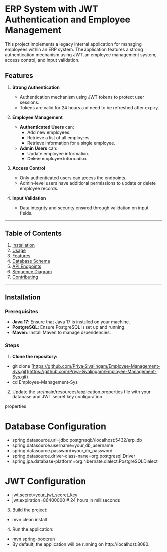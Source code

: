 # ERP System with JWT Authentication and Employee Management

This project implements a legacy internal application for managing employees within an ERP system. The application features a strong authentication mechanism using JWT, an employee management system, access control, and input validation. 

## Features

1. **Strong Authentication**
   - Authentication mechanism using JWT tokens to protect user sessions.
   - Tokens are valid for 24 hours and need to be refreshed after expiry.

2. **Employee Management**
   - **Authenticated Users** can:
     - Add new employees.
     - Retrieve a list of all employees.
     - Retrieve information for a single employee.
   - **Admin Users** can:
     - Update employee information.
     - Delete employee information.

3. **Access Control**
   - Only authenticated users can access the endpoints.
   - Admin-level users have additional permissions to update or delete employee records.

4. **Input Validation**
   - Data integrity and security ensured through validation on input fields.

---

## Table of Contents

1. [Installation](#installation)
2. [Usage](#usage)
3. [Features](#features)
4. [Database Schema](#database-schema)
5. [API Endpoints](#api-endpoints)
6. [Sequence Diagram](#sequence-diagram)
7. [Contributing](#contributing)

---

## Installation

### Prerequisites

- **Java 17**: Ensure that Java 17 is installed on your machine.
- **PostgreSQL**: Ensure PostgreSQL is set up and running.
- **Maven**: Install Maven to manage dependencies.

### Steps

1. **Clone the repository:**
- git clone [https://github.com/Priya-Sivalingam/Employee-Management-Sys.git](https://github.com/Priya-Sivalingam/Employee-Management-Sys.git)
- cd Employee-Management-Sys

2. Update the src/main/resources/application.properties file with your database and JWT secret key configuration.

properties
# Database Configuration
- spring.datasource.url=jdbc:postgresql://localhost:5432/erp_db
- spring.datasource.username=your_db_username
- spring.datasource.password=your_db_password
- spring.datasource.driver-class-name=org.postgresql.Driver
- spring.jpa.database-platform=org.hibernate.dialect.PostgreSQLDialect

# JWT Configuration
- jwt.secret=your_jwt_secret_key
- jwt.expiration=86400000 # 24 hours in milliseconds

3. Build the project:
- mvn clean install
4. Run the application:
- mvn spring-boot:run
- By default, the application will be running on http://localhost:8080.
